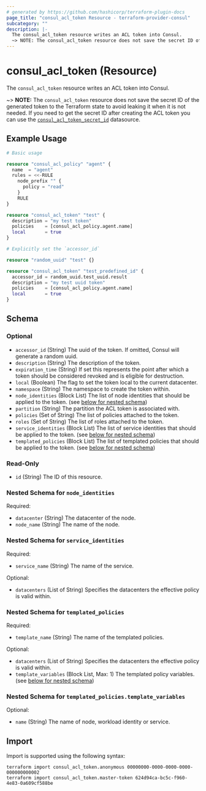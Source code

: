```yaml
---
# generated by https://github.com/hashicorp/terraform-plugin-docs
page_title: "consul_acl_token Resource - terraform-provider-consul"
subcategory: ""
description: |-
  The consul_acl_token resource writes an ACL token into Consul.
  ~> NOTE: The consul_acl_token resource does not save the secret ID of the generated token to the Terraform state to avoid leaking it when it is not needed. If you need to get the secret ID after creating the ACL token you can use the consul_acl_token_secret_id datasource.
---
```


# consul_acl_token (Resource)

The `consul_acl_token` resource writes an ACL token into Consul.

~> **NOTE:** The `consul_acl_token` resource does not save the secret ID of the generated token to the Terraform state to avoid leaking it when it is not needed. If you need to get the secret ID after creating the ACL token you can use the [`consul_acl_token_secret_id`](/docs/providers/consul/r/acl_token.html) datasource.

## Example Usage

```terraform
# Basic usage

resource "consul_acl_policy" "agent" {
  name  = "agent"
  rules = <<-RULE
    node_prefix "" {
      policy = "read"
    }
    RULE
}

resource "consul_acl_token" "test" {
  description = "my test token"
  policies    = [consul_acl_policy.agent.name]
  local       = true
}

# Explicitly set the `accessor_id`

resource "random_uuid" "test" {}

resource "consul_acl_token" "test_predefined_id" {
  accessor_id = random_uuid.test_uuid.result
  description = "my test uuid token"
  policies    = [consul_acl_policy.agent.name]
  local       = true
}
```

<!-- schema generated by tfplugindocs -->
## Schema

### Optional

- `accessor_id` (String) The uuid of the token. If omitted, Consul will generate a random uuid.
- `description` (String) The description of the token.
- `expiration_time` (String) If set this represents the point after which a token should be considered revoked and is eligible for destruction.
- `local` (Boolean) The flag to set the token local to the current datacenter.
- `namespace` (String) The namespace to create the token within.
- `node_identities` (Block List) The list of node identities that should be applied to the token. (see [below for nested schema](#nestedblock--node_identities))
- `partition` (String) The partition the ACL token is associated with.
- `policies` (Set of String) The list of policies attached to the token.
- `roles` (Set of String) The list of roles attached to the token.
- `service_identities` (Block List) The list of service identities that should be applied to the token. (see [below for nested schema](#nestedblock--service_identities))
- `templated_policies` (Block List) The list of templated policies that should be applied to the token. (see [below for nested schema](#nestedblock--templated_policies))

### Read-Only

- `id` (String) The ID of this resource.

<a id="nestedblock--node_identities"></a>
### Nested Schema for `node_identities`

Required:

- `datacenter` (String) The datacenter of the node.
- `node_name` (String) The name of the node.


<a id="nestedblock--service_identities"></a>
### Nested Schema for `service_identities`

Required:

- `service_name` (String) The name of the service.

Optional:

- `datacenters` (List of String) Specifies the datacenters the effective policy is valid within.


<a id="nestedblock--templated_policies"></a>
### Nested Schema for `templated_policies`

Required:

- `template_name` (String) The name of the templated policies.

Optional:

- `datacenters` (List of String) Specifies the datacenters the effective policy is valid within.
- `template_variables` (Block List, Max: 1) The templated policy variables. (see [below for nested schema](#nestedblock--templated_policies--template_variables))

<a id="nestedblock--templated_policies--template_variables"></a>
### Nested Schema for `templated_policies.template_variables`

Optional:

- `name` (String) The name of node, workload identity or service.

## Import

Import is supported using the following syntax:

```shell
terraform import consul_acl_token.anonymous 00000000-0000-0000-0000-000000000002
terraform import consul_acl_token.master-token 624d94ca-bc5c-f960-4e83-0a609cf588be
```
